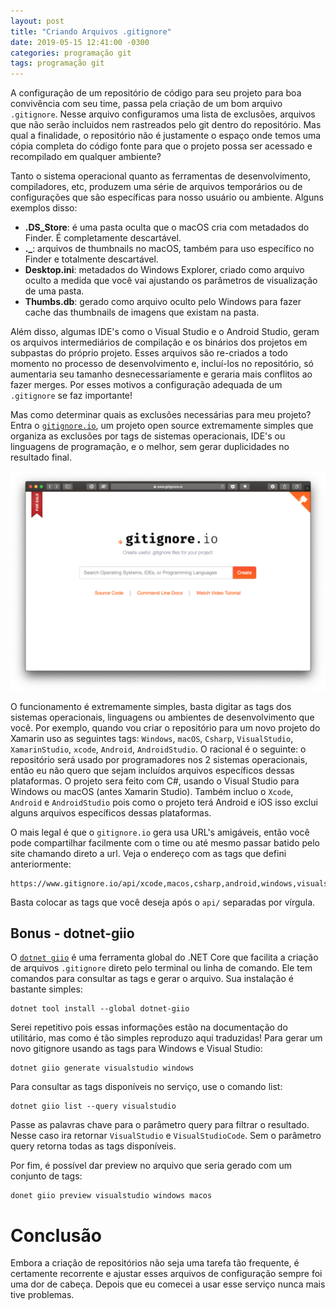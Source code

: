 ```yaml
---
layout: post
title: "Criando Arquivos .gitignore"
date: 2019-05-15 12:41:00 -0300
categories: programação git
tags: programação git
---
```


A configuração de um repositório de código para seu projeto para boa convivência com seu time, passa pela criação de um bom arquivo `.gitignore`. Nesse arquivo configuramos uma lista de exclusões, arquivos que não serão incluidos nem rastreados pelo git dentro do repositório. Mas qual a finalidade, o repositório não é justamente o espaço onde temos uma cópia completa do código fonte para que o projeto possa ser acessado e recompilado em qualquer ambiente?

Tanto o sistema operacional quanto as ferramentas de desenvolvimento, compiladores, etc, produzem uma série de arquivos temporários ou de configurações que são específicas para nosso usuário ou ambiente. Alguns exemplos disso:

* **.DS_Store**: é uma pasta oculta que o macOS cria com metadados do Finder. É completamente descartável.
* **._**: arquivos de thumbnails no macOS, também para uso específico no Finder e totalmente descartável.
* **Desktop.ini**: metadados do Windows Explorer, criado como arquivo oculto a medida que você vai ajustando os parâmetros de visualização de uma pasta.
* **Thumbs.db**: gerado como arquivo oculto pelo Windows para fazer cache das thumbnails de imagens que existam na pasta.

Além disso, algumas IDE's como o Visual Studio e o Android Studio, geram os arquivos intermediários de compilação e os binários dos projetos em subpastas do próprio projeto. Esses arquivos são re-criados a todo momento no processo de desenvolvimento e, incluí-los no repositório, só aumentaria seu tamanho desnecessariamente e geraria mais conflitos ao fazer merges. Por esses motivos a configuração adequada de um `.gitignore` se faz importante!

Mas como determinar quais as exclusões necessárias para meu projeto? Entra o [`gitignore.io`](https://www.gitignore.io), um projeto open source extremamente simples que organiza as exclusões por tags de sistemas operacionais, IDE's ou linguagens de programação, e o melhor, sem gerar duplicidades no resultado final.

![Site do gitignore.io](/assets/images/gitignore-io.png)

O funcionamento é extremamente simples, basta digitar as tags dos sistemas operacionais, linguagens ou ambientes de desenvolvimento que você. Por exemplo, quando vou criar o repositório para um novo projeto do Xamarin uso as seguintes tags: `Windows`, `macOS`, `Csharp`, `VisualStudio`, `XamarinStudio`, `xcode`, `Android`, `AndroidStudio`. O racional é o seguinte: o repositório será usado por programadores nos 2 sistemas operacionais, então eu não quero que sejam incluídos arquivos específicos dessas plataformas. O projeto sera feito com C#, usando o Visual Studio para Windows ou macOS (antes Xamarin Studio). Também incluo o `Xcode`, `Android` e `AndroidStudio` pois como o projeto terá Android e iOS isso exclui alguns arquivos específicos dessas plataformas.

O mais legal é que o `gitignore.io` gera usa URL's amigáveis, então você pode compartilhar facilmente com o time ou até mesmo passar batido pelo site chamando direto a url. Veja o endereço com as tags que defini anteriormente:

```
https://www.gitignore.io/api/xcode,macos,csharp,android,windows,visualstudio,androidstudio,xamarinstudio
```

Basta colocar as tags que você deseja após o `api/` separadas por vírgula.

## Bonus - dotnet-giio

O [`dotnet giio`](https://github.com/liammoat/dotnet-giio/blob/master/README.md) é uma ferramenta global do .NET Core que facilita a criação de arquivos `.gitignore` direto pelo terminal ou linha de comando. Ele tem comandos para consultar as tags e gerar o arquivo. Sua instalação é bastante simples:

```
dotnet tool install --global dotnet-giio
```

Serei repetitivo pois essas informações estão na documentação do utilitário, mas como é tão simples reproduzo aqui traduzidas! Para gerar um novo gitignore usando as tags para Windows e Visual Studio:

```
dotnet giio generate visualstudio windows
```

Para consultar as tags disponíveis no serviço, use o comando list:

```
dotnet giio list --query visualstudio
```

Passe as palavras chave para o parâmetro query para filtrar o resultado. Nesse caso ira retornar `VisualStudio` e `VisualStudioCode`. Sem o parâmetro query retorna todas as tags disponíveis.

Por fim, é possível dar preview no arquivo que seria gerado com um conjunto de tags:

```
donet giio preview visualstudio windows macos
```

# Conclusão
Embora a criação de repositórios não seja uma tarefa tão frequente, é certamente recorrente e ajustar esses arquivos de configuração sempre foi uma dor de cabeça. Depois que eu comecei a usar esse serviço nunca mais tive problemas.